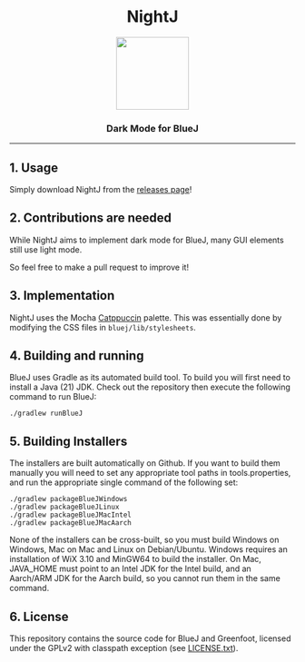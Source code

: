 <center>

<h1>NightJ</h1>

<img src="bluej/icons/bluej-icon-512-embossed.png" width="128">

<h3>Dark Mode for BlueJ</h3>

</center>

---------

## 1. Usage

Simply download NightJ from the [releases page](https://github.com/raspberryenvoie/NightJ/releases)!

## 2. Contributions are needed

While NightJ aims to implement dark mode for BlueJ, many GUI elements still use light mode.

So feel free to make a pull request to improve it!

## 3. Implementation

NightJ uses the Mocha [Catppuccin](https://github.com/catppuccin/catppuccin) palette. This was essentially done by modifying the CSS files in `bluej/lib/stylesheets`.

## 4. Building and running

BlueJ uses Gradle as its automated build tool. To build you will first need to install a Java (21) JDK. Check out the repository then execute the following command to run BlueJ:

```
./gradlew runBlueJ
```

## 5. Building Installers

The installers are built automatically on Github. If you want to build them manually you will need to set any appropriate tool paths in tools.properties, and run the appropriate single command of the following set:

```
./gradlew packageBlueJWindows
./gradlew packageBlueJLinux
./gradlew packageBlueJMacIntel
./gradlew packageBlueJMacAarch
```

None of the installers can be cross-built, so you must build Windows on Windows, Mac on Mac and Linux on Debian/Ubuntu. Windows requires an installation of WiX 3.10 and MinGW64 to build the installer. On Mac, JAVA_HOME must point to an Intel JDK for the Intel build, and an Aarch/ARM JDK for the Aarch build, so you cannot run them in the same command.

## 6. License

This repository contains the source code for BlueJ and Greenfoot, licensed under the GPLv2 with classpath exception (see [LICENSE.txt](LICENSE.txt)).
